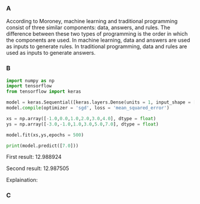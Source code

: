 ### A
According to Moroney, machine learning and traditional programming consist of three similar components: data, answers, and rules. The difference between these two types of programming is the order in which the components are used. In machine learning, data and answers are used as inputs to generate rules. In traditional programming, data and rules are used as inputs to generate answers.

### B
```python
import numpy as np 
import tensorflow
from tensorflow import keras

model = keras.Sequential([keras.layers.Dense(units = 1, input_shape = [1])])
model.compile(optimizer = 'sgd', loss = 'mean_squared_error')

xs = np.array([-1.0,0.0,1.0,2.0,3.0,4.0], dtype = float)
ys = np.array([-3.0,-1.0,1.0,3.0,5.0,7.0], dtype = float)

model.fit(xs,ys,epochs = 500)

print(model.predict([7.0]))
```

First result: 12.988924 

Second result: 12.987505 

Explaination: 

### C
